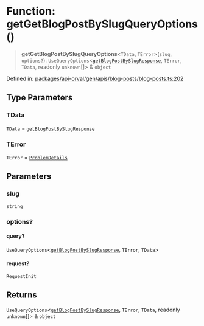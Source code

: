 # Function: getGetBlogPostBySlugQueryOptions()

> **getGetBlogPostBySlugQueryOptions**\<`TData`, `TError`\>(`slug`, `options?`): `UseQueryOptions`\<[`getBlogPostBySlugResponse`](../type-aliases/getBlogPostBySlugResponse.md), `TError`, `TData`, readonly `unknown`[]\> & `object`

Defined in: [packages/api-orval/gen/apis/blog-posts/blog-posts.ts:202](https://github.com/the-inconvenience-store/mono-example/blob/d567288f2dff3ffa4a2fdf7eb46acac0b7cd0929/packages/api-orval/gen/apis/blog-posts/blog-posts.ts#L202)

## Type Parameters

### TData

`TData` = [`getBlogPostBySlugResponse`](../type-aliases/getBlogPostBySlugResponse.md)

### TError

`TError` = [`ProblemDetails`](../interfaces/ProblemDetails.md)

## Parameters

### slug

`string`

### options?

#### query?

`UseQueryOptions`\<[`getBlogPostBySlugResponse`](../type-aliases/getBlogPostBySlugResponse.md), `TError`, `TData`\>

#### request?

`RequestInit`

## Returns

`UseQueryOptions`\<[`getBlogPostBySlugResponse`](../type-aliases/getBlogPostBySlugResponse.md), `TError`, `TData`, readonly `unknown`[]\> & `object`
